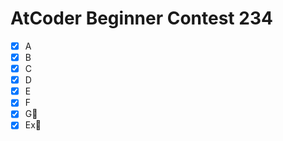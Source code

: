 # AtCoder Beginner Contest 234

- [x] A
- [x] B
- [x] C
- [x] D
- [x] E
- [x] F
- [x] G:bookmark_tabs:
- [x] Ex:bookmark_tabs:
